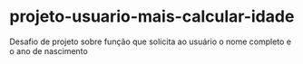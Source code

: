 # projeto-usuario-mais-calcular-idade
Desafio de projeto sobre função que solicita ao usuário o nome completo e o ano de nascimento
